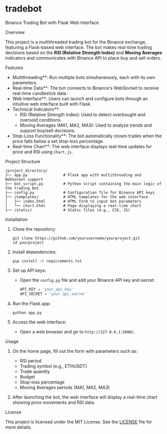 # tradebot

Binance Trading Bot with Flask Web Interface

 Overview

This project is a multithreaded trading bot for the Binance exchange, featuring a Flask-based web interface. The bot makes real-time trading decisions based on the **RSI (Relative Strength Index)** and **Moving Averages** indicators and communicates with Binance API to place buy and sell orders.

 Features

- Multithreading**: Run multiple bots simultaneously, each with its own parameters.
- Real-time Data**: The bot connects to Binance's WebSocket to receive real-time candlestick data.
- Web Interface**: Users can launch and configure bots through an intuitive web interface built with Flask.
- Technical Indicators**:
  - RSI (Relative Strength Index): Used to detect overbought and oversold conditions.
  - Moving Averages (MA1, MA2, MA3): Used to analyze trends and support buy/sell decisions.
- Stop-Loss Functionality**: The bot automatically closes trades when the price falls below a set stop-loss percentage.
- Real-time Chart**: The web interface displays real-time updates for price and RSI using `Chart.js`.

 Project Structure

```
/project_directory/
├── app.py                # Flask app with multithreading and WebSocket support
├── bot_script.py         # Python script containing the main logic of the trading bot
├── config.py             # Configuration file for Binance API keys
├── /templates/           # HTML templates for the web interface
│   ├── index.html        # HTML form to input bot parameters
│   └── chart.html        # Page displaying a real-time chart
├── /static/              # Static files (e.g., CSS, JS)
```

 Installation

1. Clone the repository:
   ```
   git clone https://github.com/yourusername/yourproject.git
   cd yourproject
   ```

2. Install dependencies:
   ```
   pip install -r requirements.txt
   ```

3. Set up API keys:
   - Open the `config.py` file and add your Binance API key and secret:
     ```python
     API_KEY = 'your_api_key'
     API_SECRET = 'your_api_secret'
     ```

4. Run the Flask app:
   ```
   python app.py
   ```

5. Access the web interface:
   - Open a web browser and go to `http://127.0.0.1:5000/`.

 Usage

1. On the home page, fill out the form with parameters such as:
   - RSI period
   - Trading symbol (e.g., ETHUSDT)
   - Trade quantity
   - Budget
   - Stop-loss percentage
   - Moving Averages periods (MA1, MA2, MA3)

2. After launching the bot, the web interface will display a real-time chart showing price movements and RSI data.

License

This project is licensed under the MIT License. See the [LICENSE](LICENSE) file for more details.
